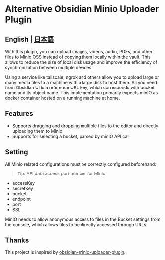 # Alternative Obsidian Minio Uploader Plugin

## English | [日本語](./README-jp.md)

With this plugin, you can upload images, videos, audio, PDFs, and other files to Minio OSS instead of copying them locally within the vault. This allows to reduce the size of local disk usage and improve the efficiency of synchronization between multiple devices.

Using a service like tailscale, ngrok and others allow you to upload large or many media files to a machine with a large disk to host them. All you need from Obsidian UI is a reference URL Key, which corresponds with bucket name and its object name. This implementation primarily expects minIO as docker container hosted on a running machine at home.

## Features

- Supports dragging and dropping multiple files to the editor and directly uploading them to Minio
- Supports for selecting a bucket, parsed by minIO API call

## Setting

All Minio related configurations must be correctly configured beforehand:

>Tip: API data access port number for Minio

- accessKey
- secretKey
- bucket
- endpoint
- port
- SSL

MinIO needs to allow anonymous access to files in the Bucket settings from the console, which allows files to be directly accessed through URLs.

## Thanks

This project is inspired by [obsidian-minio-uploader-plugin](https://github.com/seebin/obsidian-minio-uploader-plugin).
